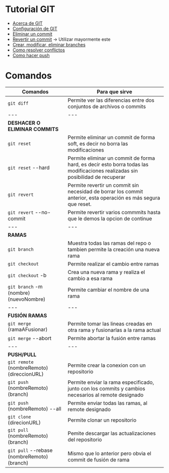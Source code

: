# Tutorial GIT
- [Acerca de GIT](https://git-scm.com/book/es/v2/Inicio---Sobre-el-Control-de-Versiones-Acerca-del-Control-de-Versiones)
- [Configuración de GIT](https://git-scm.com/book/es/v2/Personalizaci%C3%B3n-de-Git-Configuraci%C3%B3n-de-Git)
- [Eliminar un commit](https://www.youtube.com/watch?v=h-xN14zPgsQ&list=PLTd5ehIj0goMCnj6V5NdzSIHBgrIXckGU&index=6)
- [Revertir un commit](https://www.youtube.com/watch?v=4SwaV29SpIc&list=PLTd5ehIj0goMCnj6V5NdzSIHBgrIXckGU&index=7) -> Utilizar mayormente este
- [Crear, modificar, eliminar branches](https://www.youtube.com/watch?v=j0U9jBmP3LM&list=PLTd5ehIj0goMCnj6V5NdzSIHBgrIXckGU&index=9)
- [Como resolver conflictos](https://www.youtube.com/watch?v=CzOj076YGRY&list=PLTd5ehIj0goMCnj6V5NdzSIHBgrIXckGU&index=14)
- [Como hacer push](https://www.youtube.com/watch?v=jgeLj45G0tk&list=PLTd5ehIj0goMCnj6V5NdzSIHBgrIXckGU&index=19)

# Comandos 

| Comandos  | Para que sirve |
|---------- |----------------|
| `git diff`  | Permite ver las diferencias entre dos conjuntos de archivos o commits |
|---|---|
| **DESHACER O ELIMINAR COMMITS** | |
| `git reset` | Permite eliminar un commit de forma soft, es decir no borra las modificaciones |
| `git reset` --hard | Permite eliminar un commit de forma hard, es decir esto borra todas las modificaciones realizadas sin posibilidad de recuperar |
| `git revert` | Permite revertir un commit sin necesidad de borrar los commit anterior, esta operación es más segura que reset. |
| `git revert` --no-commit | Permite revertir varios commmits hasta que le demos la opcion de continue |
|---|---|
| **RAMAS** | |
| `git branch` | Muestra todas las ramas del repo o tambien permite la creación una nueva rama |
| `git checkout` | Permite realizar el cambio entre ramas |
| `git checkout` -b | Crea una nueva rama y realiza el cambio a esa rama |
| `git branch` -m (nombre) (nuevoNombre) | Permite cambiar el nombre de una rama |
|---|---|
| **FUSIÓN RAMAS** | |
| `git merge` (ramaAFusionar) | Permite tomar las lineas creadas en otra rama y fusionarlas a la rama actual |
| `git merge` --abort | Permite abortar la fusión entre ramas |
|---|---|
| **PUSH/PULL** | |
| `git remote` (nombreRemoto) (direccionURL) | Permite crear la conexion con un repositorio |
| `git push` (nombreRemoto) (branch)| Permite enviar la rama especificado, junto con los commits y cambios necesarios al remote designado |
| `git push` (nombreRemoto) --all| Permite enviar todas las ramas, al remote designado |
|`git clone` (direcionURL)|Permite clonar un repositorio|
|`git pull` (nombreRemoto) (branch)|Pemite descargar las actualizaciones del repositorio|
|`git pull` --rebase (nombreRemoto) (branch)|Mismo que lo anterior pero obvia el commit de fusión de rama|